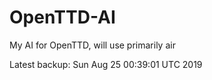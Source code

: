 # OpenTTD-AI
My AI for OpenTTD, will use primarily air

Latest backup: Sun Aug 25 00:39:01 UTC 2019
